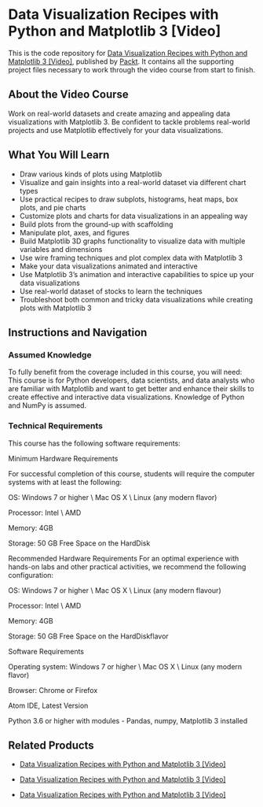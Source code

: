
# Data Visualization Recipes with Python and Matplotlib 3 [Video]
This is the code repository for [Data Visualization Recipes with Python and Matplotlib 3 [Video]](https://www.packtpub.com/big-data-and-business-intelligence/data-visualization-recipes-python-and-matplotlib-3-video?utm_source=github&utm_medium=repository&utm_campaign=9781789957792), published by [Packt](https://www.packtpub.com/?utm_source=github). It contains all the supporting project files necessary to work through the video course from start to finish.
## About the Video Course
Work on real-world datasets and create amazing and appealing data visualizations with Matplotlib 3. Be confident to tackle problems real-world projects and use Matplotlib effectively for your data visualizations.

<H2>What You Will Learn</H2>
<DIV class=book-info-will-learn-text>
<UL>
<LI>Draw various kinds of plots using Matplotlib 
<LI>Visualize and gain insights into a real-world dataset via different chart types 
<LI>Use practical recipes to draw subplots, histograms, heat maps, box plots, and pie charts 
<LI>Customize plots and charts for data visualizations in an appealing way 
<LI>Build plots from the ground-up with scaffolding 
<LI>Manipulate plot, axes, and figures 
<LI>Build Matplotlib 3D graphs functionality to visualize data with multiple variables and dimensions 
<LI>Use wire framing techniques and plot complex data with Matplotlib 3 
<LI>Make your data visualizations animated and interactive 
<LI>Use Matplotlib 3’s animation and interactive capabilities to spice up your data visualizations 
<LI>Use real-world dataset of stocks to learn the techniques 
<LI>Troubleshoot both common and tricky data visualizations while creating plots with Matplotlib 3 </LI></UL></DIV>

## Instructions and Navigation
### Assumed Knowledge
To fully benefit from the coverage included in this course, you will need:<br/>
This course is for Python developers, data scientists, and data analysts who are familiar with Matplotlib and want to get better and enhance their skills to create effective and interactive data visualizations. Knowledge of Python and NumPy is assumed.	
### Technical Requirements
This course has the following software requirements:<br/>

Minimum Hardware Requirements

For successful completion of this course, students will require the computer systems with at least the following:

OS: Windows 7 or higher \  Mac OS X \ Linux (any modern flavor) 

Processor: Intel \ AMD

Memory:  4GB

Storage:  50 GB Free Space on the HardDisk

Recommended Hardware Requirements
For an optimal experience with hands-on labs and other practical activities, we recommend the following configuration:

OS: Windows 7 or higher \  Mac OS X \ Linux (any modern flavour) 

Processor: Intel \ AMD

Memory:  4GB

Storage:  50 GB Free Space on the HardDiskflavor

Software Requirements

Operating system: Windows 7 or higher \  Mac OS X \ Linux (any modern flavor) 

Browser: Chrome or Firefox

Atom IDE, Latest Version

Python 3.6 or higher with modules - Pandas, numpy, Matplotlib 3 installed

## Related Products
* [Data Visualization Recipes with Python and Matplotlib 3 [Video]](https://www.packtpub.com/big-data-and-business-intelligence/data-visualization-recipes-python-and-matplotlib-3-video?utm_source=github&utm_medium=repository&utm_campaign=9781789957792)

* [Data Visualization Recipes with Python and Matplotlib 3 [Video]](https://www.packtpub.com/big-data-and-business-intelligence/data-visualization-recipes-python-and-matplotlib-3-video?utm_source=github&utm_medium=repository&utm_campaign=9781789957792)

* [Data Visualization Recipes with Python and Matplotlib 3 [Video]](https://www.packtpub.com/big-data-and-business-intelligence/data-visualization-recipes-python-and-matplotlib-3-video?utm_source=github&utm_medium=repository&utm_campaign=9781789957792)

